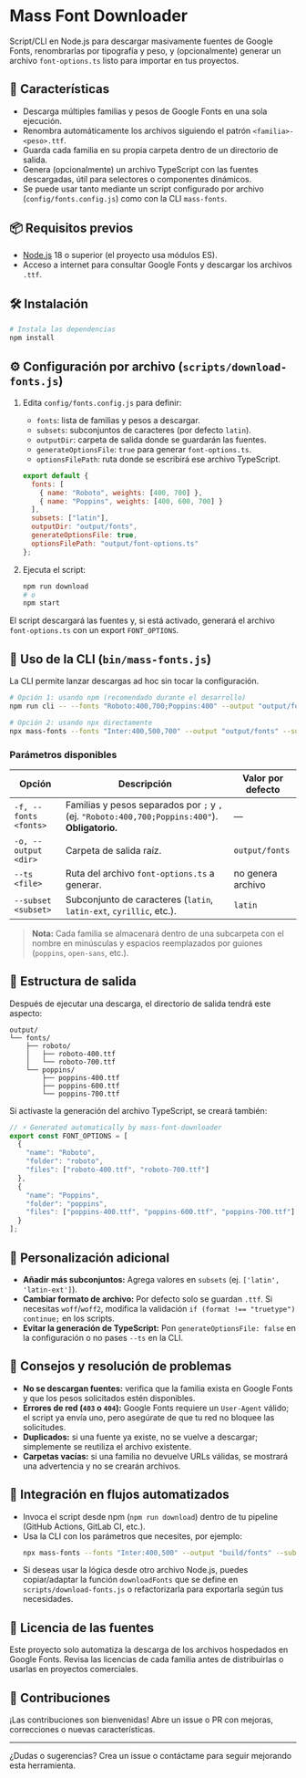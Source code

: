 # Mass Font Downloader

Script/CLI en Node.js para descargar masivamente fuentes de Google Fonts, renombrarlas por tipografía y peso, y (opcionalmente) generar un archivo `font-options.ts` listo para importar en tus proyectos.

## 🚀 Características

- Descarga múltiples familias y pesos de Google Fonts en una sola ejecución.
- Renombra automáticamente los archivos siguiendo el patrón `<familia>-<peso>.ttf`.
- Guarda cada familia en su propia carpeta dentro de un directorio de salida.
- Genera (opcionalmente) un archivo TypeScript con las fuentes descargadas, útil para selectores o componentes dinámicos.
- Se puede usar tanto mediante un script configurado por archivo (`config/fonts.config.js`) como con la CLI `mass-fonts`.

## 📦 Requisitos previos

- [Node.js](https://nodejs.org/) 18 o superior (el proyecto usa módulos ES).
- Acceso a internet para consultar Google Fonts y descargar los archivos `.ttf`.

## 🛠 Instalación

```bash
# Instala las dependencias
npm install
```

## ⚙️ Configuración por archivo (`scripts/download-fonts.js`)

1. Edita `config/fonts.config.js` para definir:
   - `fonts`: lista de familias y pesos a descargar.
   - `subsets`: subconjuntos de caracteres (por defecto `latin`).
   - `outputDir`: carpeta de salida donde se guardarán las fuentes.
   - `generateOptionsFile`: `true` para generar `font-options.ts`.
   - `optionsFilePath`: ruta donde se escribirá ese archivo TypeScript.

   ```js
   export default {
     fonts: [
       { name: "Roboto", weights: [400, 700] },
       { name: "Poppins", weights: [400, 600, 700] }
     ],
     subsets: ["latin"],
     outputDir: "output/fonts",
     generateOptionsFile: true,
     optionsFilePath: "output/font-options.ts"
   };
   ```

2. Ejecuta el script:

   ```bash
   npm run download
   # o
   npm start
   ```

El script descargará las fuentes y, si está activado, generará el archivo `font-options.ts` con un export `FONT_OPTIONS`.

## 🧰 Uso de la CLI (`bin/mass-fonts.js`)

La CLI permite lanzar descargas ad hoc sin tocar la configuración.

```bash
# Opción 1: usando npm (recomendado durante el desarrollo)
npm run cli -- --fonts "Roboto:400,700;Poppins:400" --output "output/fonts" --ts "output/font-options.ts" --subset latin

# Opción 2: usando npx directamente
npx mass-fonts --fonts "Inter:400,500,700" --output "output/fonts" --subset latin-ext
```

### Parámetros disponibles

| Opción | Descripción | Valor por defecto |
| --- | --- | --- |
| `-f, --fonts <fonts>` | Familias y pesos separados por `;` y `,` (ej. `"Roboto:400,700;Poppins:400"`). **Obligatorio.** | — |
| `-o, --output <dir>` | Carpeta de salida raíz. | `output/fonts` |
| `--ts <file>` | Ruta del archivo `font-options.ts` a generar. | no genera archivo |
| `--subset <subset>` | Subconjunto de caracteres (`latin`, `latin-ext`, `cyrillic`, etc.). | `latin` |

> **Nota:** Cada familia se almacenará dentro de una subcarpeta con el nombre en minúsculas y espacios reemplazados por guiones (`poppins`, `open-sans`, etc.).

## 📁 Estructura de salida

Después de ejecutar una descarga, el directorio de salida tendrá este aspecto:

```
output/
└── fonts/
    ├── roboto/
    │   ├── roboto-400.ttf
    │   └── roboto-700.ttf
    └── poppins/
        ├── poppins-400.ttf
        ├── poppins-600.ttf
        └── poppins-700.ttf
```

Si activaste la generación del archivo TypeScript, se creará también:

```ts
// ⚡️ Generated automatically by mass-font-downloader
export const FONT_OPTIONS = [
  {
    "name": "Roboto",
    "folder": "roboto",
    "files": ["roboto-400.ttf", "roboto-700.ttf"]
  },
  {
    "name": "Poppins",
    "folder": "poppins",
    "files": ["poppins-400.ttf", "poppins-600.ttf", "poppins-700.ttf"]
  }
];
```

## 🔧 Personalización adicional

- **Añadir más subconjuntos:** Agrega valores en `subsets` (ej. `['latin', 'latin-ext']`).
- **Cambiar formato de archivo:** Por defecto solo se guardan `.ttf`. Si necesitas `woff`/`woff2`, modifica la validación `if (format !== "truetype") continue;` en los scripts.
- **Evitar la generación de TypeScript:** Pon `generateOptionsFile: false` en la configuración o no pases `--ts` en la CLI.

## 🧪 Consejos y resolución de problemas

- **No se descargan fuentes:** verifica que la familia exista en Google Fonts y que los pesos solicitados estén disponibles.
- **Errores de red (`403` o `404`):** Google Fonts requiere un `User-Agent` válido; el script ya envía uno, pero asegúrate de que tu red no bloquee las solicitudes.
- **Duplicados:** si una fuente ya existe, no se vuelve a descargar; simplemente se reutiliza el archivo existente.
- **Carpetas vacías:** si una familia no devuelve URLs válidas, se mostrará una advertencia y no se crearán archivos.

## 🤖 Integración en flujos automatizados

- Invoca el script desde npm (`npm run download`) dentro de tu pipeline (GitHub Actions, GitLab CI, etc.).
- Usa la CLI con los parámetros que necesites, por ejemplo:
  ```bash
  npx mass-fonts --fonts "Inter:400,500" --output "build/fonts" --subset latin --ts "src/font-options.ts"
  ```
- Si deseas usar la lógica desde otro archivo Node.js, puedes copiar/adaptar la función `downloadFonts` que se define en `scripts/download-fonts.js` o refactorizarla para exportarla según tus necesidades.

## 📄 Licencia de las fuentes

Este proyecto solo automatiza la descarga de los archivos hospedados en Google Fonts. Revisa las licencias de cada familia antes de distribuirlas o usarlas en proyectos comerciales.

## 🤝 Contribuciones

¡Las contribuciones son bienvenidas! Abre un issue o PR con mejoras, correcciones o nuevas características.

---

¿Dudas o sugerencias? Crea un issue o contáctame para seguir mejorando esta herramienta.
